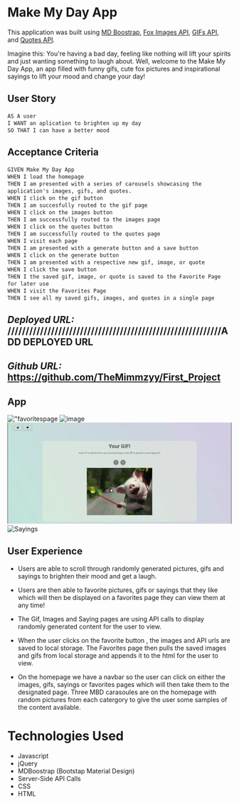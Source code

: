 # **Make My Day App**
This application was built using [MD Boostrap](https://mdbootstrap.com/), [Fox Images API](https://randomfox.ca/floof/), [GIFs API](https://api.giphy.com/v1/gifs/search?q=happy&api_key=SDmOSEvkMENogpqY8E44IlGAsWmz1GAw), and [Quotes API](https://favqs.com/api).


Imagine this: You're having a bad day, feeling like nothing will lift your spirits and just wanting something to laugh about. Well, welcome to the Make My Day App, an app filled with funny gifs, cute fox pictures and inspirational sayings to lift your mood and change your day! 

## User Story

```
AS A user
I WANT an aplication to brighten up my day
SO THAT I can have a better mood
```

## Acceptance Criteria

```
GIVEN Make My Day App
WHEN I load the homepage
THEN I am presented with a series of carousels showcasing the application's images, gifs, and quotes. 
WHEN I click on the gif button
THEN I am succesfully routed to the gif page
WHEN I click on the images button
THEN I am successfully routed to the images page
WHEN I click on the quotes button
THEN I am successfully routed to the quotes page
WHEN I visit each page 
THEN I am presented with a generate button and a save button
WHEN I click on the generate button
THEN I am presented with a respective new gif, image, or quote 
WHEN I click the save button
THEN I the saved gif, image, or quote is saved to the Favorite Page for later use
WHEN I visit the Favorites Page
THEN I see all my saved gifs, images, and quotes in a single page
```


## _Deployed URL:_ ///////////////////////////////////////////////////////////ADD DEPLOYED URL

## _Github URL:_ https://github.com/TheMimmzyy/First_Project


## App



!["favoritespage](https://github.com/TheMimmzyy/First_Project/blob/b6c31a08adfb92a246bb38137b2819aab4e3802e/Favorites/favoritesgif.gif)
![image](https://user-images.githubusercontent.com/78938193/121119674-e3912f80-c7d0-11eb-8bd7-9ac70543988c.png)
!["gifpage"](https://github.com/TheMimmzyy/First_Project/blob/31460d005e7007f9a89cf0dd4599e4f1e71a6286/gifs/GIFSscreenshot.gif)
![Sayings](assets/SayingsSnip.png)


## User Experience 


* Users are able to scroll through randomly generated pictures, gifs and sayings to brighten their mood and get a laugh.

* Users are then able to favorite pictures, gifs or sayings that they like which will then be displayed on a favorites page they can view them at any time!

* The Gif, Images and Saying pages are using API calls to display randomly generated content for the user to view.

* When the user clicks on the favorite button , the images and API urls are saved to local storage. The Favorites page then pulls the saved images and gifs from local storage and       appends it to the html for the user to view. 

* On the homepage we have a navbar so the user can click on either the images, gifs, sayings or favorites pages which will then take them to the designated page. Three MBD carasoules are on the homepage with random pictures from each catergory to give the user some samples of the content available. 


# Technologies Used

* Javascript
* jQuery
* MDBoostrap (Bootstap Material Design)
* Server-Side API Calls
* CSS
* HTML





